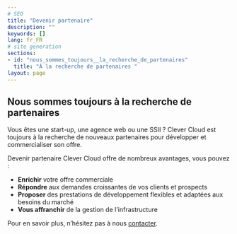 ```yaml
---
# SEO
title: "Devenir partenaire"
description: ""
keywords: []
lang: fr_FR
# site generation
sections:
- id: "nous_sommes_toujours__la_recherche_de_partenaires"
  title: "À la recherche de partenaires "
layout: page
---
```


## Nous sommes toujours à la recherche de partenaires 

Vous êtes une start-up, une agence web ou une SSII ? Clever Cloud est toujours à la recherche de nouveaux partenaires pour développer et commercialiser son offre.  

Devenir partenaire Clever Cloud offre de nombreux avantages, vous pouvez : 
* **Enrichir** votre offre commerciale 
* **Répondre** aux demandes croissantes de vos clients et prospects 
* **Proposer** des prestations de développement flexibles et adaptées aux besoins du marché 
* **Vous affranchir** de la gestion de l'infrastructure 

Pour en savoir plus, n’hésitez pas à nous [contacter](/contact.html "Contact"). 
